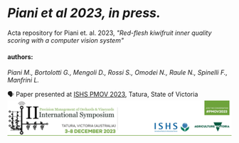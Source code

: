 # *Piani et al 2023, in press.*
Acta repository for Piani et. al. 2023, *"Red-flesh kiwifruit inner quality scoring with a computer vision system"*

#### authors: 
*Piani M., Bortolotti G., Mengoli D., Rossi S., Omodei N., Raule N., Spinelli F., Manfrini L.*

🗣️ Paper presented at [ISHS PMOV 2023](https://ccem.eventsair.com/pmov2023/), Tatura, State of Victoria
![Alt text](images/pmov.png)
